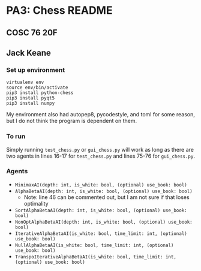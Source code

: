 # PA3: Chess README

## COSC 76 20F

## Jack Keane

### Set up environment

```
virtualenv env
source env/bin/activate
pip3 install python-chess
pip3 install pyqt5
pip3 install numpy
```
My environment also had autopep8, pycodestyle, and toml for some reason, but I do not think the program is dependent on them.

### To run

Simply running `test_chess.py` or `gui_chess.py` will work as long as there are two agents in lines 16-17 for `test_chess.py` and lines 75-76 for `gui_chess.py`.

### Agents

- `MinimaxAI(depth: int, is_white: bool, (optional) use_book: bool)`
- `AlphaBetaAI(depth: int, is_white: bool, (optional) use_book: bool)`
    - Note: line 46 can be commented out, but I am not sure if that loses optimality
- `SortAlphaBetaAI(depth: int, is_white: bool, (optional) use_book: bool)`
- `NonOptAlphaBetaAI(depth: int, is_white: bool, (optional) use_book: bool)`
- `IterativeAlphaBetaAI(is_white: bool, time_limit: int, (optional) use_book: bool)`
- `NullAlphaBetaAI(is_white: bool, time_limit: int, (optional) use_book: bool)`
- `TranspoIterativeAlphaBetaAI(is_white: bool, time_limit: int, (optional) use_book: bool)`
